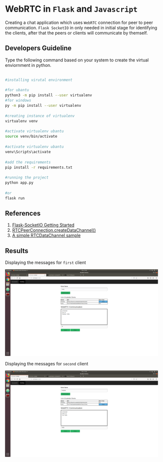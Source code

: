 # WebRTC in `Flask` and `Javascript`

Creating a chat application which uses `WebRTC` connection for peer to peer communication. `Flask SocketIO` in only needed in initial stage for identifying the
clients, after that the peers or clients will communicate by themself.


## Developers Guideline
Type the following command based on your system to create the virtual enviornment in python.

```bash

#installing virutal environment

#for ubantu
python3 -m pip install --user virtualenv
#for windows
py -m pip install --user virtualenv

#creating instance of virtualenv
virtualenv venv

#activate virtualenv ubantu
source venv/bin/activate

#activate virtualenv ubantu
venv\Scripts\activate

#add the requirements
pip install -r requirements.txt

#running the project
python app.py

#or
flask run
```

## References

1. [Flask-SocketIO Getting Started](https://flask-socketio.readthedocs.io/en/latest/getting_started.html)
2. [RTCPeerConnection.createDataChannel()](https://developer.mozilla.org/en-US/docs/Web/API/RTCPeerConnection/createDataChannel) 
3.	[A simple RTCDataChannel sample](https://developer.mozilla.org/en-US/docs/Web/API/WebRTC_API/Simple_RTCDataChannel_sample)


## Results
Displaying the messages for `first` client

![Screenshot1](screenshots/working1.png "ScreenShot")

Displaying the messages for `second` client

![Screenshot2](screenshots/working2.png "ScreenShot")
